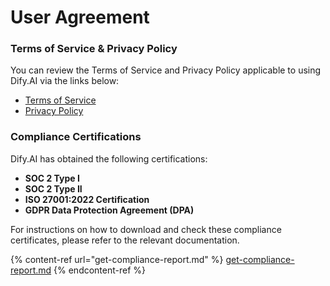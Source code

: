 # User Agreement

### Terms of Service & Privacy Policy

You can review the Terms of Service and Privacy Policy applicable to using Dify.AI via the links below:

* [Terms of Service](https://dify.ai/terms)
* [Privacy Policy](https://dify.ai/privacy)

### Compliance Certifications

Dify.AI has obtained the following certifications:

* **SOC 2 Type I**
* **SOC 2 Type II**
* **ISO 27001:2022 Certification**
* **GDPR Data Protection Agreement (DPA)**

For instructions on how to download and check these compliance certificates, please refer to the relevant documentation.

{% content-ref url="get-compliance-report.md" %}
[get-compliance-report.md](get-compliance-report.md)
{% endcontent-ref %}

